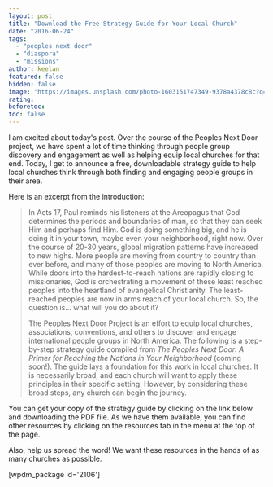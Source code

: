 ```yaml
---
layout: post
title: "Download the Free Strategy Guide for Your Local Church"
date: "2016-06-24"
tags:
  - "peoples next door"
  - "diaspora"
  - "missions"
author: keelan
featured: false
hidden: false
image: "https://images.unsplash.com/photo-1603151747349-9378a4378c8c?q=80&w=2070&auto=format&fit=crop&ixlib=rb-4.0.3&ixid=M3wxMjA3fDB8MHxwaG90by1wYWdlfHx8fGVufDB8fHx8fA%3D%3D"
rating:
beforetoc:
toc: false
---
```


I am excited about today's post. Over the course of the Peoples Next Door project, we have spent a lot of time thinking through people group discovery and engagement as well as helping equip local churches for that end. Today, I get to announce a free, downloadable strategy guide to help local churches think through both finding and engaging people groups in their area.

Here is an excerpt from the introduction:

> In Acts 17, Paul reminds his listeners at the Areopagus that God determines the periods and boundaries of man, so that they can seek Him and perhaps find Him. God is doing something big, and he is doing it in your town, maybe even your neighborhood, right now. Over the course of 20-30 years, global migration patterns have increased to new highs. More people are moving from country to country than ever before, and many of those peoples are moving to North America. While doors into the hardest-to-reach nations are rapidly closing to missionaries, God is orchestrating a movement of these least reached peoples into the heartland of evangelical Christianity. The least-reached peoples are now in arms reach of your local church. So, the question is... what will you do about it?
> 
> The Peoples Next Door Project is an effort to equip local churches, associations, conventions, and others to discover and engage international people groups in North America. The following is a step-by-step strategy guide compiled from _The Peoples Next Door: A Primer for Reaching the Nations in Your Neighborhood_ (coming soon!). The guide lays a foundation for this work in local churches. It is necessarily broad, and each church will want to apply these principles in their specific setting. However, by considering these broad steps, any church can begin the journey.

You can get your copy of the strategy guide by clicking on the link below and downloading the PDF file. As we have them available, you can find other resources by clicking on the resources tab in the menu at the top of the page.

Also, help us spread the word! We want these resources in the hands of as many churches as possible.

\[wpdm\_package id='2106'\]
